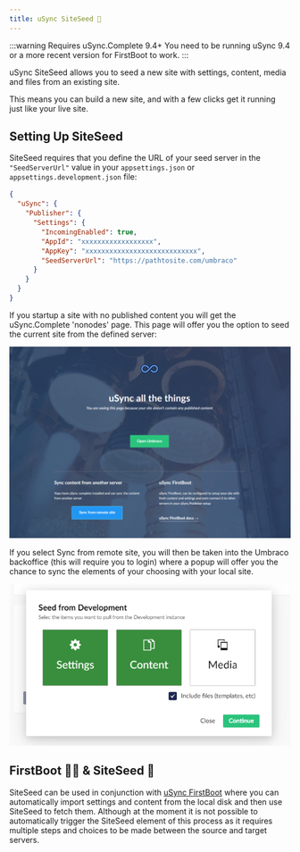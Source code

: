 ```yaml
---
title: uSync SiteSeed 🌱
---
```


:::warning Requires uSync.Complete 9.4+
You need to be running uSync 9.4 or a more recent version for FirstBoot to work.
:::

uSync SiteSeed allows you to seed a new site with settings, content, media and files from an existing site.

This means you can build a new site, and with a few clicks get it running just like your live site. 

## Setting Up SiteSeed

SiteSeed requires that you define the URL of your seed server in the `"SeedServerUrl"` value in your `appsettings.json` or `appsettings.development.json` file:

```json title="appsettings.json"
{
  "uSync": {
    "Publisher": {
      "Settings": {
        "IncomingEnabled": true,
        "AppId": "xxxxxxxxxxxxxxxxxx",
        "AppKey": "xxxxxxxxxxxxxxxxxxxxxxxxxxxx",
        "SeedServerUrl": "https://pathtosite.com/umbraco"
      }
    }
  }
}
```

If you startup a site with no published content you will get the uSync.Complete 'nonodes' page. This page will offer you the option to seed the current site from the defined server: 

![Site seed boot screen](siteseed.png)

If you select Sync from remote site, you will then be taken into the Umbraco backoffice (this will require you to login) where a popup will offer you the chance to sync the elements of your choosing with your local site.

![Site seed choice](siteseed_choice.png)

## FirstBoot 🥇🥾 & SiteSeed 🌱

SiteSeed can be used in conjunction with [uSync FirstBoot](../../uSync/key_topics/firstboot) where you can automatically import settings and content from the local disk and then use SiteSeed to fetch them. Although at the moment it is not possible to automatically trigger the SiteSeed element of this process as it requires multiple steps and choices to be made between the source and target servers.


